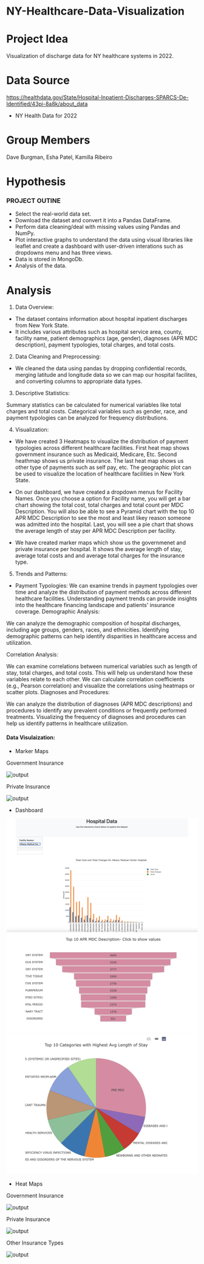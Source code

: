 # NY-Healthcare-Data-Visualization

# Project Idea

Visualization of discharge data for NY healthcare systems in 2022. 

# Data Source

https://healthdata.gov/State/Hospital-Inpatient-Discharges-SPARCS-De-Identified/43pi-8a8k/about_data

- NY Health Data for 2022

# Group Members 
Dave Burgman, Esha Patel, Kamilla Ribeiro

# Hypothesis 
 
### PROJECT OUTINE

* Select the real-world data set.
* Download the dataset and convert it into a Pandas DataFrame.
* Perform data cleaning/deal with missing values using Pandas and NumPy.
* Plot interactive graphs to understand the data using visual libraries like leaflet and create a dashboard with user-driven interations such as dropdowns menu and has three views. 
* Data is stored in MongoDb. 
* Analysis of the data.

# Analysis
1. Data Overview:
- The dataset contains information about hospital inpatient discharges from New York State.
- It includes various attributes such as hospital service area, county, facility name, patient demographics (age, gender), diagnoses (APR MDC description), payment typologies, total charges, and total costs.

2. Data Cleaning and Preprocessing:
- We cleaned the data using pandas by dropping confidential records, merging latitude and longitude data so we can map our hospital facilites, and converting columns to appropriate data types.

3. Descriptive Statistics:

Summary statistics can be calculated for numerical variables like total charges and total costs. Categorical variables such as gender, race, and payment typologies can be analyzed for frequency distributions.

4. Visualization:

- We have created 3 Heatmaps to visualize the distribution of payment typologies across different healthcare facilities. First heat map shows government insurance such as Medicaid, Medicare, Etc. Second heathmap shows us private insurance. The last heat map shows us other type of payments such as self pay, etc. The geographic plot can be used to visualize the location of healthcare facilities in New York State.

- On our dashboard, we have created a dropdown menus for Facility Names. Once you choose a option for Facility name, you will get a bar chart showing the total cost, total charges and total count per MDC Description. You will also be able to see a Pyramid chart with the top 10 APR MDC Description to see the most and least likey reason someone was admitted into the hospital. Last, you will see a pie chart that shows the average length of stay per APR MDC Description per facility. 

- We have created marker maps which show us the governmenet and private insurance per hospital. It shows the average length of stay, average total costs and and average total charges for the insurance type. 


5. Trends and Patterns:

- Payment Typologies:
We can examine trends in payment typologies over time and analyze the distribution of payment methods across different healthcare facilities.
Understanding payment trends can provide insights into the healthcare financing landscape and patients' insurance coverage.
Demographic Analysis:

We can analyze the demographic composition of hospital discharges, including age groups, genders, races, and ethnicities.
Identifying demographic patterns can help identify disparities in healthcare access and utilization.

Correlation Analysis:

We can examine correlations between numerical variables such as length of stay, total charges, and total costs. This will help us understand how these variables relate to each other.
We can calculate correlation coefficients (e.g., Pearson correlation) and visualize the correlations using heatmaps or scatter plots.
Diagnoses and Procedures:

We can analyze the distribution of diagnoses (APR MDC descriptions) and procedures to identify any prevalent conditions or frequently performed treatments.
Visualizing the frequency of diagnoses and procedures can help us identify patterns in healthcare utilization.

#### Data Visulaization:

- Marker Maps

Government Insurance

![output](Government_Marker_Map.png)

Private Insurance 

![output](Private_Marker_Map.png)


- Dashboard

![output](Dashboard_1.png)
![output](Dashboard_2.png)
![output](Dashboard_3.png)


- Heat Maps

Government Insurance

![output](Government_Insurance_HeatMap.png)

Private Insurance 

![output](Private_Insurance_HeatMap.png)

Other Insurance Types

![output](Other_Type_Payments_HeatMap.png)


